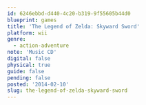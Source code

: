 ```yaml
---
id: 6246ebbd-d440-4c20-b319-9f55605b44d0
blueprint: games
title: 'The Legend of Zelda: Skyward Sword'
platform: wii
genre:
  - action-adventure
note: 'Music CD'
digital: false
physical: true
guide: false
pending: false
posted: '2014-02-10'
slug: the-legend-of-zelda-skyward-sword
---
```

